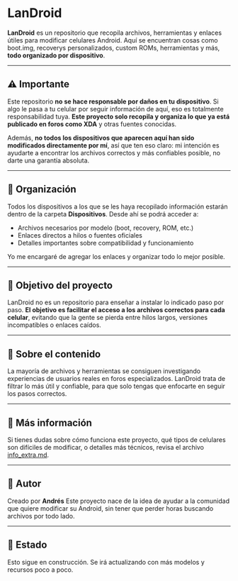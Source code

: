 # LanDroid

**LanDroid** es un repositorio que recopila archivos, herramientas y enlaces útiles para modificar celulares Android.
Aquí se encuentran cosas como boot.img, recoverys personalizados, custom ROMs, herramientas y más, **todo organizado por dispositivo**.

---

## ⚠️ Importante

Este repositorio **no se hace responsable por daños en tu dispositivo**.
Si algo le pasa a tu celular por seguir información de aquí, eso es totalmente responsabilidad tuya.
**Este proyecto solo recopila y organiza lo que ya está publicado en foros como XDA** y otras fuentes conocidas.

Además, **no todos los dispositivos que aparecen aquí han sido modificados directamente por mí**, así que ten eso claro:
mi intención es ayudarte a encontrar los archivos correctos y más confiables posible, no darte una garantía absoluta.

---

## 📁 Organización

Todos los dispositivos a los que se les haya recopilado información estarán dentro de la carpeta **Dispositivos**.
Desde ahí se podrá acceder a:

* Archivos necesarios por modelo (boot, recovery, ROM, etc.)
* Enlaces directos a hilos o fuentes oficiales
* Detalles importantes sobre compatibilidad y funcionamiento

Yo me encargaré de agregar los enlaces y organizar todo lo mejor posible.

---

## 🎯 Objetivo del proyecto

LanDroid no es un repositorio para enseñar a instalar lo indicado paso por paso.
**El objetivo es facilitar el acceso a los archivos correctos para cada celular**, evitando que la gente se pierda entre hilos largos, versiones incompatibles o enlaces caídos.

---

## 🧠 Sobre el contenido

La mayoría de archivos y herramientas se consiguen investigando experiencias de usuarios reales en foros especializados.
LanDroid trata de filtrar lo más útil y confiable, para que solo tengas que enfocarte en seguir los pasos correctos.

---

## 📄 Más información

Si tienes dudas sobre cómo funciona este proyecto, qué tipos de celulares son difíciles de modificar, o detalles más técnicos, revisa el archivo [info\_extra.md](info_extra.md).

---

## 🙋 Autor

Creado por **Andrés**
Este proyecto nace de la idea de ayudar a la comunidad que quiere modificar su Android, sin tener que perder horas buscando archivos por todo lado.

---

## 🧪 Estado

Esto sigue en construcción.
Se irá actualizando con más modelos y recursos poco a poco.
